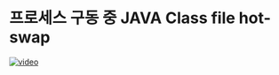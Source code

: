 [videoUrl]: https://show-me-the-video-example.herokuapp.com/example-video-06.mp4
[thumbnailUrl]: https://show-me-the-video-example.herokuapp.com/example-image-06.webp
[tags]: idea,java,dx
[author]: me@aluc.io
[duration]: 01:58
[prev]: ./05-intellij-lombok.md
[next]: ./07-intellij-hot-replacement-static-resource.md
[createTime]: Dec-31-2018-12:23:00-GMT+0900

# 프로세스 구동 중 JAVA Class file hot-swap

[![video][thumbnailUrl]][videoUrl]

